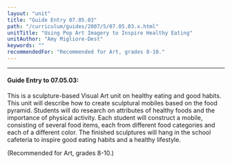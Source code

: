 ```yaml
---
layout: "unit"
title: "Guide Entry 07.05.03"
path: "/curriculum/guides/2007/5/07.05.03.x.html"
unitTitle: "Using Pop Art Imagery to Inspire Healthy Eating"
unitAuthor: "Amy Migliore-Dest"
keywords: ""
recommendedFor: "Recommended for Art, grades 8-10."
---
```

<body>
<hr/>
 <h4>
  Guide Entry to 07.05.03:
 </h4>
 <p>
  This is a sculpture-based Visual Art unit on healthy eating and good habits. This unit will describe how to create sculptural mobiles based on the food pyramid. Students will do research on attributes of healthy foods and the importance of physical activity. Each student will construct a mobile, consisting of several food items, each from different food categories and each of a different color. The finished sculptures will hang in the school cafeteria to inspire good eating habits and a healthy lifestyle.
 </p>
<p>
  (Recommended for Art, grades 8-10.)
 </p>

</body>